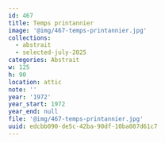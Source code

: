 ```yaml
---
id: 467
title: Temps printannier
image: '@img/467-temps-printannier.jpg'
collections:
  - abstrait
  - selected-july-2025
categories: Abstrait
w: 125
h: 90
location: attic
note: ''
year: '1972'
year_start: 1972
year_end: null
file: '@img/467-temps-printannier.jpg'
uuid: edcbb090-de5c-42ba-90df-10ba087d61c7
---
```


